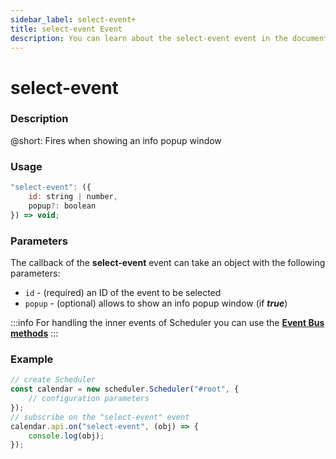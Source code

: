 ```yaml
---
sidebar_label: select-event+
title: select-event Event
description: You can learn about the select-event event in the documentation of the DHTMLX JavaScript Scheduler library. Browse developer guides and API reference, try out code examples and live demos, and download a free 30-day evaluation version of DHTMLX Scheduler.
---
```


# select-event

### Description

@short: Fires when showing an info popup window

### Usage

~~~jsx {}
"select-event": ({
	id: string | number,
	popup?: boolean
}) => void;
~~~

### Parameters

The callback of the **select-event** event can take an object with the following parameters:

- `id` - (required) an ID of the event to be selected
- `popup` - (optional) allows to show an info popup window (if ***true***)

:::info
For handling the inner events of Scheduler you can use the [**Event Bus methods**](api/overview/eventbus_overview.md)
:::

### Example

~~~jsx {6-8}
// create Scheduler
const calendar = new scheduler.Scheduler("#root", {
	// configuration parameters
});
// subscribe on the "select-event" event
calendar.api.on("select-event", (obj) => {
	console.log(obj);
});
~~~
